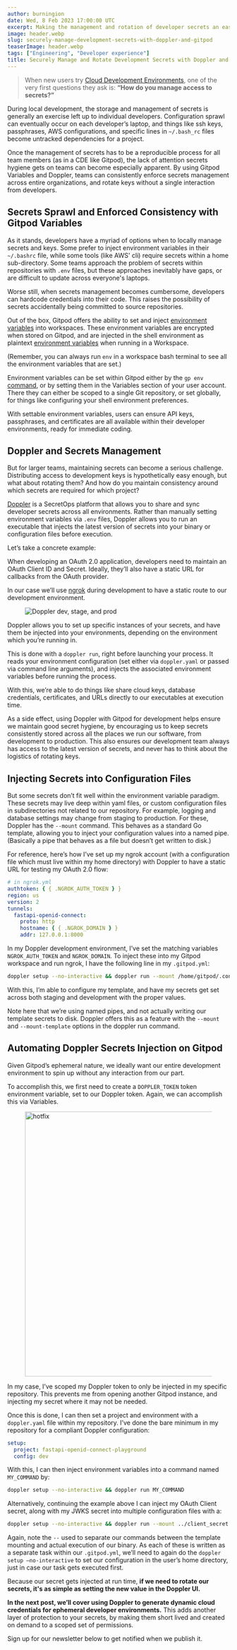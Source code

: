 ```yaml
---
author: burningion
date: Wed, 8 Feb 2023 17:00:00 UTC
excerpt: Making the management and rotation of developer secrets an easy, reproducible process with the SecretOps platform Doppler
image: header.webp
slug: securely-manage-development-secrets-with-doppler-and-gitpod
teaserImage: header.webp
tags: ["Engineering", "Developer experience"]
title: Securely Manage and Rotate Development Secrets with Doppler and Gitpod
---
```


<script context="module">
  export const prerender = true;
</script>

> When new users try [Cloud Development Environments](http://gitpod.io/cde), one of the very first questions they ask is: **“How do you manage access to secrets?”**

During local development, the storage and management of secrets is generally an exercise left up to individual developers. Configuration sprawl can eventually occur on each developer’s laptop, and things like ssh keys, passphrases, AWS configurations, and specific lines in `~/.bash_rc` files become untracked dependencies for a project.

Once the management of secrets has to be a reproducible process for all team members (as in a CDE like Gitpod), the lack of attention secrets hygiene gets on teams can become especially apparent. By using Gitpod Variables and Doppler, teams can consistently enforce secrets management across entire organizations, and rotate keys without a single interaction from developers.

## Secrets Sprawl and Enforced Consistency with Gitpod Variables

As it stands, developers have a myriad of options when to locally manage secrets and keys. Some prefer to inject environment variables in their `~/.bashrc` file, while some tools (like AWS' cli) require secrets within a home sub-directory. Some teams approach the problem of secrets within repositories with `.env` files, but these approaches inevitably have gaps, or are difficult to update across everyone's laptops.

Worse still, when secrets management becomes cumbersome, developers can hardcode credentials into their code. This raises the possibility of secrets accidentally being committed to source repositories.

Out of the box, Gitpod offers the ability to set and inject [environment variables](https://www.gitpod.io/docs/configure/projects/environment-variables) into workspaces. These environment variables are encrypted when stored on Gitpod, and are injected in the shell environment as plaintext [environment variables](https://opensource.com/article/19/8/what-are-environment-variables) when running in a Workspace.

(Remember, you can always run `env` in a workspace bash terminal to see all the environment variables that are set.)

Environment variables can be set within Gitpod either by the `gp env` [command](https://www.gitpod.io/docs/configure/projects/environment-variables#ways-of-setting-user-specific-environment-variables), or by setting them in the Variables section of your user account. There they can either be scoped to a single Git repository, or set globally, for things like configuring your shell environment preferences.

With settable environment variables, users can ensure API keys, passphrases, and certificates are all available within their developer environments, ready for immediate coding.

## Doppler and Secrets Management

But for larger teams, maintaining secrets can become a serious challenge. Distributing access to development keys is hypothetically easy enough, but what about rotating them? And how do you maintain consistency around which secrets are required for which project?

[Doppler](https://www.doppler.com/) is a SecretOps platform that allows you to share and sync developer secrets across all environments. Rather than manually setting environment variables via `.env` files, Doppler allows you to run an executable that injects the latest version of secrets into your binary or configuration files before execution.

Let’s take a concrete example:

When developing an OAuth 2.0 application, developers need to maintain an OAuth Client ID and Secret. Ideally, they’ll also have a static URL for callbacks from the OAuth provider.

In our case we’ll use [ngrok](https://ngrok.com/) during development to have a static route to our development environment.

<figure class="flex flex-col items-center text-center">
  <img src="/images/blog/securely-manage-development-secrets-with-doppler-and-gitpod/dev-stage-prod.webp" alt="Doppler dev, stage, and prod"  />
</figure>

Doppler allows you to set up specific instances of your secrets, and have them be injected into your environments, depending on the environment which you’re running in.

This is done with a `doppler run`, right before launching your process. It reads your environment configuration (set either via `doppler.yaml` or passed via command line arguments), and injects the associated environment variables before running the process.

With this, we’re able to do things like share cloud keys, database credentials, certificates, and URLs directly to our executables at execution time.

As a side effect, using Doppler with Gitpod for development helps ensure we maintain good secret hygiene, by encouraging us to keep secrets consistently stored across all the places we run our software, from development to production. This also ensures our development team always has access to the latest version of secrets, and never has to think about the logistics of rotating keys.

## Injecting Secrets into Configuration Files

But some secrets don’t fit well within the environment variable paradigm. These secrets may live deep within yaml files, or custom configuration files in subdirectories not related to our repository. For example, logging and database settings may change from staging to production. For these, Doppler has the `--mount` command. This behaves as a standard Go template, allowing you to inject your configuration values into a named pipe. (Basically a pipe that behaves as a file but doesn’t get written to disk.)

For reference, here’s how I’ve set up my ngrok account (with a configuration file which must live within my home directory) with Doppler to have a static URL for testing my OAuth 2.0 flow:

```yml
# in ngrok.yml
authtoken: { { .NGROK_AUTH_TOKEN } }
region: us
version: 2
tunnels:
  fastapi-openid-connect:
    proto: http
    hostname: { { .NGROK_DOMAIN } }
    addr: 127.0.0.1:8000
```

In my Doppler development environment, I’ve set the matching variables `NGROK_AUTH_TOKEN` and `NGROK_DOMAIN`. To inject these into my Gitpod workspace and run ngrok, I have the following line in my `.gitpod.yml`:

```bash
doppler setup --no-interactive && doppler run --mount /home/gitpod/.config/ngrok/ngrok.yml --mount-template ngrok.yaml -- ngrok start fastapi-openid-connect
```

With this, I’m able to configure my template, and have my secrets get set across both staging and development with the proper values.

Note here that we’re using named pipes, and not actually writing our template secrets to disk. Doppler offers this as a feature with the `--mount` and `--mount-template` options in the doppler run command.

## Automating Doppler Secrets Injection on Gitpod

Given Gitpod’s ephemeral nature, we ideally want our entire development environment to spin up without any interaction from our part.

To accomplish this, we first need to create a `DOPPLER_TOKEN` token environment variable, set to our Doppler token. Again, we can accomplish this via Variables.

<figure class="flex flex-col items-center text-center">
  <img src="/images/blog/securely-manage-development-secrets-with-doppler-and-gitpod/doppler-secret.webp" alt="hotfix" width="600" />
</figure>

In my case, I’ve scoped my Doppler token to only be injected in my specific repository. This prevents me from opening another Gitpod instance, and injecting my secret where it may not be needed.

Once this is done, I can then set a project and environment with a `doppler.yaml` file within my repository. I’ve done the bare minimum in my repository for a compliant Doppler configuration:

```yml
setup:
  project: fastapi-openid-connect-playground
  config: dev
```

With this, I can then inject environment variables into a command named `MY_COMMAND` by:

```bash
doppler setup --no-interactive && doppler run MY_COMMAND
```

Alternatively, continuing the example above I can inject my OAuth Client secret, along with my JWKS secret into multiple configuration files with a:

```bash
doppler setup --no-interactive && doppler run --mount ../client_secret.json --mount-template oauth2_client_secret.json  -- doppler run --mount-template jwks_secret --mount ../jwks_secret -- doppler run -- uvicorn main:app --reload
```

Again, note the `--` used to separate our commands between the template mounting and actual execution of our binary. As each of these is written as a separate task within our `.gitpod.yml`, we’ll need to again do the `doppler setup –no-interactive` to set our configuration in the user’s home directory, just in case our task gets executed first.

Because our secret gets injected at run time, **if we need to rotate our secrets, it's as simple as setting the new value in the Doppler UI.**

**In the next post, we’ll cover using Doppler to generate dynamic cloud credentials for ephemeral developer environments.** This adds another layer of protection to your secrets, by making them short lived and created on demand to a scoped set of permissions.

Sign up for our newsletter below to get notified when we publish it.
